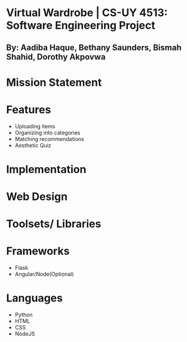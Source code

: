 # Virtual Wardrobe | CS-UY 4513: Software Engineering Project
## By: Aadiba Haque, Bethany Saunders, Bismah Shahid, Dorothy Akpovwa

# Mission Statement

# Features
- Uploading items
- Organizing into categories
- Matching recommendations
- Aesthetic Quiz

# Implementation

# Web Design

# Toolsets/ Libraries

# Frameworks
- Flask
- Angular/Node(Optional)

# Languages
- Python
- HTML
- CSS
- NodeJS
